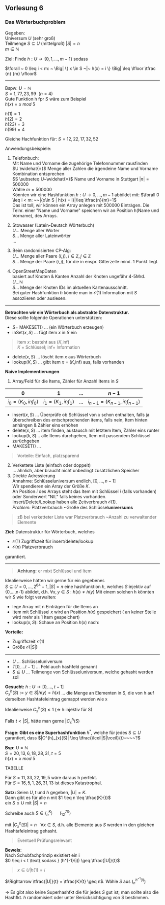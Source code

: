 ## Vorlesung 6

### Das Wörterbuchproblem

Gegeben:  
Universum $U$ (sehr groß)  
Teilmenge $S \subseteq U$ (mittelgroß) $|S|=n$  
$m \in \mathbb{N}$

Ziel: Finde
$h: U \rightarrow \{0, 1, ..., m-1\}$ sodass

$\forall ~ 0 \leq i < m: ~ \Big| \{ x \in S ~|~ h(x) = i \} \Big| \leq \lfloor \tfrac {n} {m} \rfloor$

---

Bspw:
$U=\mathbb{N}$  
$S={1,77,23,99} ~~(n=4)$  
Gute Funktion h fpr $S$ wäre zum Beispiel  
$h(x)=x ~mod~5$

$h(1)=1$  
$h(2)=2$  
$h(23)=3$  
$h(99)=4$  

Gleiche Hachfunktion für:
$S ={12,22,17,32,52}$

Anwendungsbeispiele:
1) Telefonbuch:  
Mit Name und Vorname die zugehörige Telefonnummer rausfinden  
$U \widehat{=}$ Menge aller Zahlen die irgendeine Name und Vorname Kombination entsprechen  
$S \subseteq U~\widehat{=}$ Name und Vorname in Stuttgart $|n|= 500000$  
Wähle $m=500000$  
Könnten wir eine Hashfunktion $h:U\rightarrow {0,...,m-1}$ abbildet mit:
$\forall 0 \leq i < m: ~~|{x\in S | h(x) = i}|\leq \tfrac{n}{m}=1$  
Das ist toll, wir können ein Array anlegen mit 500000 Einträgen. Die Telnr. einer "Name und Vorname" speichern wir an Position h(Name und Vorname), des Arrays.

2) Stowasser (Latein-Deutsch Wörterbuch)  
$U...$ Menge aller Wörter  
$S...$ Menge aller Lateinwörter  
...  
3) Beim randomisierten CP-Alg:  
$U...$ Menge aller Paare $(i,j)$, $i \in \mathbb{Z}, j \in \mathbb{Z}$  
$S...$ Menge der Paare $(i,j)$, für die in enspr. Gitterzelle mind. 1 Punkt liegt.  
4) OpenStreetMapDaten  
basiert auf Knoten & Kanten
Anzahl der Knoten ungefähr 4-5Mrd.  
$U...\mathbb{N}$  
$S...$ Menge der Knoten IDs im aktuellen Kartenausschnitt.  
Bei guter Hashfunktion $h$ könnte man in $\mathcal{O}(1)$ Information mit $S$ assoziieren oder auslesen.

---

**Betrachten wir ein Wörterbuch als abstrakte Datenstruktur.**  
Diese sollte folgende Operationen unterstützen:  

- $S$= MAKESET() ... (ein Wörterbuch erzeugen)  
- inSet($x,S$) ... fügt item $x$ in $S$ ein  
> item $x$: besteht aus ($K$,inf)  
> $K$ = Schlüssel; inf= Information  

- delete($x,S$) ... löscht item $x$ aus Wörterbuch  
- lookup($K,S$) ... gibt item $x$ = ($K$,inf) aus, falls vorhanden

**Naive Implementierungen**
1) Array/Feld für die Items, Zähler für Anzahl Items in $S$

| $0$ | $1$ | ... | $n-1$ |
|---|---|---|---|
| $i_0 = (K_0, inf_0)$ | $i_1= (K_1, inf_1)$ | ... | $i_{n-1}= (K_{n-1}, inf_{n-1})$ |

- insert($x,S$) ... Überprüfe ob Schlüssel von $x$ schon enthalten, falls ja überschreiben des entschprechenden items, falls nein, Item hinten anhängen & Zähler eins erhöhen  
- delete($x,S$) ... item finden, austausch mit letztem Item, Zähler eins runter  
- lookup($k,S$) .. alle Items durchgehen, Item mit passendem Schlüssel zurüchgeben  
- MAKESET() ...  
> Vorteile: Einfach, platzsparend

2) Verkettete Liste (einfach oder doppelt)  
... ähnlich, aber braucht nicht unbedingt zusätzlichen Speicher
3) Direkte Adressierung  
Annahme: Schlüsseluniversum endlich, $[0,...,n-1]$  
Wir spendieren ein Array der Größe $K$.  
An Position $i$ des Arrays steht das Item mit Schlüssel $i$ (falls vorhanden) oder Sonderwert "NIL" falls keines vorhanden.  
Insert/Delete/Lookup haben alle Zeitverbrauch $\mathcal{O}(1)$.  
*Problem:* Platzverbrauch ~Größe des Schlüssel**universums**  
> zB bei verketteter Liste war Platzverbrauch ~Anzahl zu verwaltender Elemente  


**Ziel:** Datenstruktur für Wörterbuch, welches  
- $\mathcal{O}(1)$ Zugriffszeit für insert/delete/lookup
- $\mathcal{O}(n)$ Platzverbrauch  

garantiert.

---

> **Achtung:** er mixt Schlüssel und Item

Idealierweise hätten wir gerne für ein gegebenes  
$S \subseteq U = {0,...,2^64-1}, |S|=n$
eine hashfunktion $h$, welches $S$ injektiv auf {0,...,n-1} abildet, d.h.
$\forall x,y \in S~:~h(x)\neq h(y)$
Mit einem solchen h könnten wir $S$ wie folgt verwalten:  
- lege Array mit n Einträgen für die Items an
- Item mit Schlüssel $x$ wird an Position $h(x)$ gespeichert ( an keiner Stelle wird mehr als 1 Item gespeichert)
- lookup($x,S$): Schaue an Position $h(x)$ nach:

**Vorteile:**
- Zugriffszeit $\mathcal{O}(1)$
- Größe $\mathcal{O}(|S|)$

----

- $U$ ... Schlüsseluniversum
- $T[0,...t-1]$ ... Feld auch hashfeld genannt
- $S \subseteq U$ ... Teilmenge von Schlüsseluniversum, welche gehasht werden soll

**Gesucht:** $h:U \rightarrow [0,...,t-1]$  
$C^{h}_{x}(S):={y \in S| h(y) = h(x)}$ ... die Menge an Elementen in S, die von h auf derselben Hashtafeleintrag gemappt werden wie x

Idealierweise $C^{h}_{x}(S)\leq1$ ($\Rightarrow$ h injektiv für S)

Falls $t<|S|$, hätte man gerne $|C^{h}_{x}(S)$

**Frage: Gibt es eine Superhashfunktion** $h^*$, welche für jedes $S \subseteq U$ garantiert, dass
$|C^{h}_{x}(S)| \leq \tfrac{\lceil|S|\rceil}{t}~~~~?$

**Bsp:** $U= \mathbb{N}$  
$S={20,13,6,18,28,31}, t=5$  
$h(x)=x~mod~5$

TABELLE

Für $S={11,33,22,19,5}$ wäre daraus h perfekt.  
Für $S={16,5,1,26,31,13}$ ist dieses Katastrophal.  

**Satz:** Seien $U,t$ und $h$ gegeben, $|U|=K$.  
Dann gibt es für alle n mit $1 \leq n \leq \tfrac{K}{t}$  
ein $S \leq U$ mit $|S| = n$

Schreibe auch $S \in (^K_n)~~~~~~(^{70}_{12})$

mit $|C^{h}_{x}(S)|=n ~~~\forall x \in S$, d.h. alle Elemente aus $S$ werden in den gleichen Hashtafeleintrag gehasht.

> Eventuell Prüfungsrelevant

**Beweis:**   
Nach Schubfachprinzip existiert ein i  
$0 \leq i < t \text{ sodass } (h^{-1}(i)) \geq \tfrac{|U|}{t}$
> ${x \in U| h(1)= i}$

$\Rightarrow \tfrac{|U|}{t} = \tfrac{K}{t} \geq n$. Wähle $S$ aus $(^{h^{-1}(i)}_n)$

$\Rightarrow$ Es gibt also keine Superhashfkt die für jedes $S$ gut ist; man sollte also die Hashfkt. $h$ randomisiert oder unter Berücksichtigung von S bestimmen.
